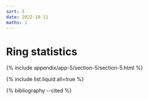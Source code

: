 ```yaml
---
sort: 5
date: 2022-10-11
maths: 1
---
```


# Ring statistics


{% include appendix/app-5/section-5/section-5.html %}

{% include list.liquid all=true %}

{% bibliography --cited %}

